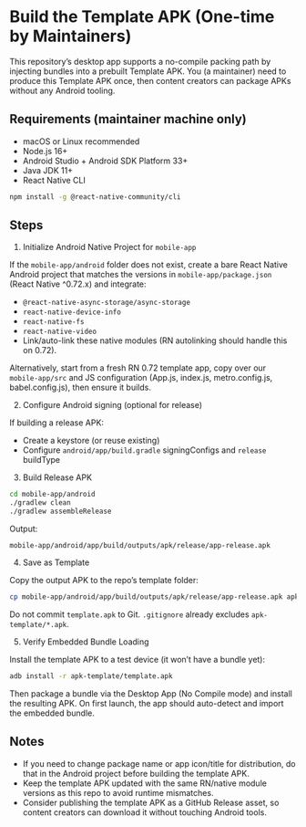 # Build the Template APK (One-time by Maintainers)

This repository’s desktop app supports a no-compile packing path by injecting bundles into a prebuilt Template APK. You (a maintainer) need to produce this Template APK once, then content creators can package APKs without any Android tooling.

## Requirements (maintainer machine only)

- macOS or Linux recommended
- Node.js 16+
- Android Studio + Android SDK Platform 33+
- Java JDK 11+
- React Native CLI

```bash
npm install -g @react-native-community/cli
```

## Steps

1. Initialize Android Native Project for `mobile-app`

If the `mobile-app/android` folder does not exist, create a bare React Native Android project that matches the versions in `mobile-app/package.json` (React Native ^0.72.x) and integrate:

- `@react-native-async-storage/async-storage`
- `react-native-device-info`
- `react-native-fs`
- `react-native-video`
- Link/auto-link these native modules (RN autolinking should handle this on 0.72).

Alternatively, start from a fresh RN 0.72 template app, copy over our `mobile-app/src` and JS configuration (App.js, index.js, metro.config.js, babel.config.js), then ensure it builds.

2. Configure Android signing (optional for release)

If building a release APK:
- Create a keystore (or reuse existing)
- Configure `android/app/build.gradle` signingConfigs and `release` buildType

3. Build Release APK

```bash
cd mobile-app/android
./gradlew clean
./gradlew assembleRelease
```

Output:

```
mobile-app/android/app/build/outputs/apk/release/app-release.apk
```

4. Save as Template

Copy the output APK to the repo’s template folder:

```bash
cp mobile-app/android/app/build/outputs/apk/release/app-release.apk apk-template/template.apk
```

Do not commit `template.apk` to Git. `.gitignore` already excludes `apk-template/*.apk`.

5. Verify Embedded Bundle Loading

Install the template APK to a test device (it won’t have a bundle yet):

```bash
adb install -r apk-template/template.apk
```

Then package a bundle via the Desktop App (No Compile mode) and install the resulting APK. On first launch, the app should auto-detect and import the embedded bundle.

## Notes

- If you need to change package name or app icon/title for distribution, do that in the Android project before building the template APK.
- Keep the template APK updated with the same RN/native module versions as this repo to avoid runtime mismatches.
- Consider publishing the template APK as a GitHub Release asset, so content creators can download it without touching Android tools.
